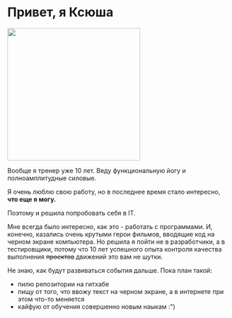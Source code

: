 # Привет, я Ксюша

<img src="https://sun9-25.userapi.com/s/v1/ig2/89X3nX2eXFD0_cHARnRgvo0Bc772pkZp2rNKxRtSe00Ymu7hYSNLqiaYTYG-XUKf0QyYqR6WB3vwyMKcbYrIVyjW.jpg?quality=95&as=32x42,48x63,72x94,108x141,160x209,240x314,360x471,480x628,540x706,640x837,720x942,1080x1413,1280x1674,1440x1884,1957x2560&from=bu&cs=1957x0" width="300">

Вообще я тренер уже 10 лет. Веду функциональную йогу и полноамплитудные силовые. 

Я очень люблю свою работу, но в последнее время стало интересно, **что еще я могу.**

Поэтому и решила попробовать себя в IT. 

Мне всегда было интересно, как это - работать с программами. И, конечно, казались очень крутыми герои фильмов, вводящие код на черном экране компьютера.
Но решила я пойти не в разработчики, а в тестировщики, потому что 10 лет успешного опыта контроля качества выполнения ~~проектов~~ движений это вам не шутки.

Не знаю, как будут развиваться события дальше. Пока план такой:
 - пилю репозитории на гитхабе
 - пищу от того, что ввожу текст на черном экране, а в интернете при этом что-то меняется
 - кайфую от обучения совершенно новым наыкам :")


